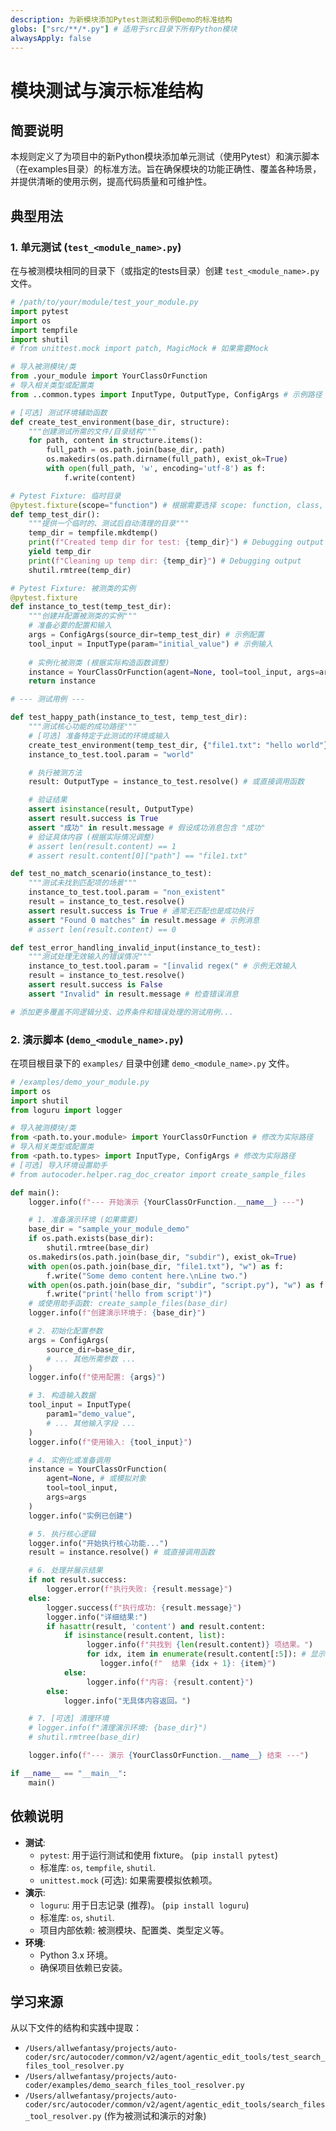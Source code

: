 ```yaml
---
description: 为新模块添加Pytest测试和示例Demo的标准结构
globs: ["src/**/*.py"] # 适用于src目录下所有Python模块
alwaysApply: false
---
```


# 模块测试与演示标准结构

## 简要说明
本规则定义了为项目中的新Python模块添加单元测试（使用Pytest）和演示脚本（在examples目录）的标准方法。旨在确保模块的功能正确性、覆盖各种场景，并提供清晰的使用示例，提高代码质量和可维护性。

## 典型用法

### 1. 单元测试 (`test_<module_name>.py`)

在与被测模块相同的目录下（或指定的tests目录）创建 `test_<module_name>.py` 文件。

```python
# /path/to/your/module/test_your_module.py
import pytest
import os
import tempfile
import shutil
# from unittest.mock import patch, MagicMock # 如果需要Mock

# 导入被测模块/类
from .your_module import YourClassOrFunction
# 导入相关类型或配置类
from ..common.types import InputType, OutputType, ConfigArgs # 示例路径

# [可选] 测试环境辅助函数
def create_test_environment(base_dir, structure):
    """创建测试所需的文件/目录结构"""
    for path, content in structure.items():
        full_path = os.path.join(base_dir, path)
        os.makedirs(os.path.dirname(full_path), exist_ok=True)
        with open(full_path, 'w', encoding='utf-8') as f:
            f.write(content)

# Pytest Fixture: 临时目录
@pytest.fixture(scope="function") # 根据需要选择 scope: function, class, module, session
def temp_test_dir():
    """提供一个临时的、测试后自动清理的目录"""
    temp_dir = tempfile.mkdtemp()
    print(f"Created temp dir for test: {temp_dir}") # Debugging output
    yield temp_dir
    print(f"Cleaning up temp dir: {temp_dir}") # Debugging output
    shutil.rmtree(temp_dir)

# Pytest Fixture: 被测类的实例
@pytest.fixture
def instance_to_test(temp_test_dir):
    """创建并配置被测类的实例"""
    # 准备必要的配置和输入
    args = ConfigArgs(source_dir=temp_test_dir) # 示例配置
    tool_input = InputType(param="initial_value") # 示例输入
    
    # 实例化被测类 (根据实际构造函数调整)
    instance = YourClassOrFunction(agent=None, tool=tool_input, args=args)
    return instance

# --- 测试用例 ---

def test_happy_path(instance_to_test, temp_test_dir):
    """测试核心功能的成功路径"""
    # [可选] 准备特定于此测试的环境或输入
    create_test_environment(temp_test_dir, {"file1.txt": "hello world"})
    instance_to_test.tool.param = "world"

    # 执行被测方法
    result: OutputType = instance_to_test.resolve() # 或直接调用函数

    # 验证结果
    assert isinstance(result, OutputType)
    assert result.success is True
    assert "成功" in result.message # 假设成功消息包含 "成功"
    # 验证具体内容 (根据实际情况调整)
    # assert len(result.content) == 1
    # assert result.content[0]["path"] == "file1.txt"

def test_no_match_scenario(instance_to_test):
    """测试未找到匹配项的场景"""
    instance_to_test.tool.param = "non_existent"
    result = instance_to_test.resolve()
    assert result.success is True # 通常无匹配也是成功执行
    assert "Found 0 matches" in result.message # 示例消息
    # assert len(result.content) == 0

def test_error_handling_invalid_input(instance_to_test):
    """测试处理无效输入的错误情况"""
    instance_to_test.tool.param = "[invalid regex(" # 示例无效输入
    result = instance_to_test.resolve()
    assert result.success is False
    assert "Invalid" in result.message # 检查错误消息

# 添加更多覆盖不同逻辑分支、边界条件和错误处理的测试用例...

```

### 2. 演示脚本 (`demo_<module_name>.py`)

在项目根目录下的 `examples/` 目录中创建 `demo_<module_name>.py` 文件。

```python
# /examples/demo_your_module.py
import os
import shutil
from loguru import logger

# 导入被测模块/类
from <path.to.your.module> import YourClassOrFunction # 修改为实际路径
# 导入相关类型或配置类
from <path.to.types> import InputType, ConfigArgs # 修改为实际路径
# [可选] 导入环境设置助手
# from autocoder.helper.rag_doc_creator import create_sample_files

def main():
    logger.info(f"--- 开始演示 {YourClassOrFunction.__name__} ---")

    # 1. 准备演示环境 (如果需要)
    base_dir = "sample_your_module_demo"
    if os.path.exists(base_dir):
        shutil.rmtree(base_dir)
    os.makedirs(os.path.join(base_dir, "subdir"), exist_ok=True)
    with open(os.path.join(base_dir, "file1.txt"), "w") as f:
        f.write("Some demo content here.\nLine two.")
    with open(os.path.join(base_dir, "subdir", "script.py"), "w") as f:
        f.write("print('hello from script')")
    # 或使用助手函数: create_sample_files(base_dir)
    logger.info(f"创建演示环境于: {base_dir}")

    # 2. 初始化配置参数
    args = ConfigArgs(
        source_dir=base_dir,
        # ... 其他所需参数 ...
    )
    logger.info(f"使用配置: {args}")

    # 3. 构造输入数据
    tool_input = InputType(
        param1="demo_value",
        # ... 其他输入字段 ...
    )
    logger.info(f"使用输入: {tool_input}")

    # 4. 实例化或准备调用
    instance = YourClassOrFunction(
        agent=None, # 或模拟对象
        tool=tool_input,
        args=args
    )
    logger.info("实例已创建")

    # 5. 执行核心逻辑
    logger.info("开始执行核心功能...")
    result = instance.resolve() # 或直接调用函数

    # 6. 处理并展示结果
    if not result.success:
        logger.error(f"执行失败: {result.message}")
    else:
        logger.success(f"执行成功: {result.message}")
        logger.info("详细结果:")
        if hasattr(result, 'content') and result.content:
            if isinstance(result.content, list):
                 logger.info(f"共找到 {len(result.content)} 项结果。")
                 for idx, item in enumerate(result.content[:5]): # 显示前5项
                    logger.info(f"  结果 {idx + 1}: {item}")
            else:
                 logger.info(f"内容: {result.content}")
        else:
            logger.info("无具体内容返回。")

    # 7. [可选] 清理环境
    # logger.info(f"清理演示环境: {base_dir}")
    # shutil.rmtree(base_dir)

    logger.info(f"--- 演示 {YourClassOrFunction.__name__} 结束 ---")

if __name__ == "__main__":
    main()

```

## 依赖说明
- **测试**:
    - `pytest`: 用于运行测试和使用 fixture。 (`pip install pytest`)
    - 标准库: `os`, `tempfile`, `shutil`.
    - `unittest.mock` (可选): 如果需要模拟依赖项。
- **演示**:
    - `loguru`: 用于日志记录 (推荐)。 (`pip install loguru`)
    - 标准库: `os`, `shutil`.
    - 项目内部依赖: 被测模块、配置类、类型定义等。
- **环境**:
    - Python 3.x 环境。
    - 确保项目依赖已安装。

## 学习来源
从以下文件的结构和实践中提取：
- `/Users/allwefantasy/projects/auto-coder/src/autocoder/common/v2/agent/agentic_edit_tools/test_search_files_tool_resolver.py`
- `/Users/allwefantasy/projects/auto-coder/examples/demo_search_files_tool_resolver.py`
- `/Users/allwefantasy/projects/auto-coder/src/autocoder/common/v2/agent/agentic_edit_tools/search_files_tool_resolver.py` (作为被测试和演示的对象)
